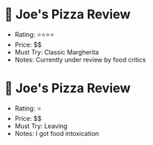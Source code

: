 # 🍕 Joe's Pizza Review
- Rating: ⭐⭐⭐⭐
- Price: $$
- Must Try: Classic Margherita
- Notes: Currently under review by food critics

# 🍕 Joe's Pizza Review
- Rating: ⭐
- Price: $$
- Must Try: Leaving
- Notes: I got food intoxication